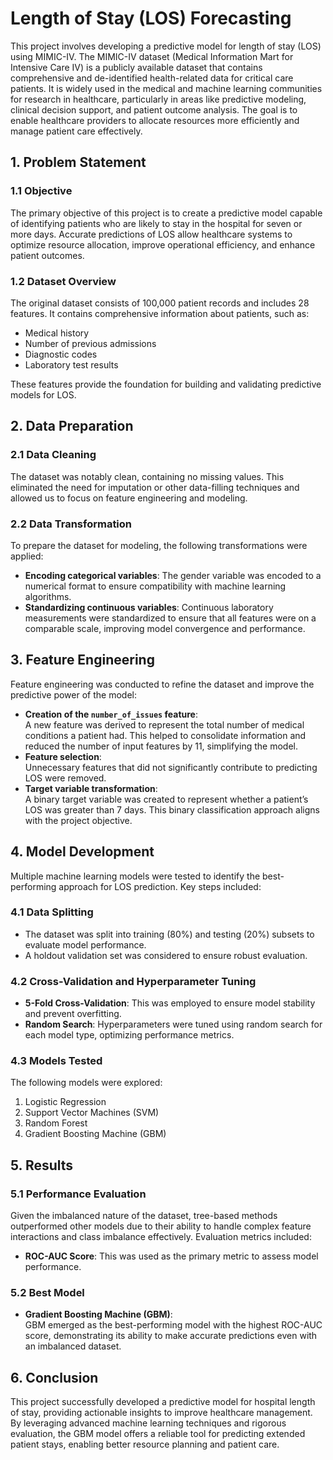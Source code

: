 # Length of Stay (LOS) Forecasting

This project involves developing a predictive model for length of stay (LOS) using MIMIC-IV. The MIMIC-IV dataset (Medical Information Mart for Intensive Care IV) is a publicly available dataset that contains comprehensive and de-identified health-related data for critical care patients. It is widely used in the medical and machine learning communities for research in healthcare, particularly in areas like predictive modeling, clinical decision support, and patient outcome analysis. The goal is to enable healthcare providers to allocate resources more efficiently and manage patient care effectively.

## 1. Problem Statement

### 1.1 Objective
The primary objective of this project is to create a predictive model capable of identifying patients who are likely to stay in the hospital for seven or more days. Accurate predictions of LOS allow healthcare systems to optimize resource allocation, improve operational efficiency, and enhance patient outcomes.

### 1.2 Dataset Overview
The original dataset consists of 100,000 patient records and includes 28 features. It contains comprehensive information about patients, such as:
- Medical history
- Number of previous admissions
- Diagnostic codes
- Laboratory test results

These features provide the foundation for building and validating predictive models for LOS.

## 2. Data Preparation

### 2.1 Data Cleaning
The dataset was notably clean, containing no missing values. This eliminated the need for imputation or other data-filling techniques and allowed us to focus on feature engineering and modeling.

### 2.2 Data Transformation
To prepare the dataset for modeling, the following transformations were applied:
- **Encoding categorical variables**: The gender variable was encoded to a numerical format to ensure compatibility with machine learning algorithms.
- **Standardizing continuous variables**: Continuous laboratory measurements were standardized to ensure that all features were on a comparable scale, improving model convergence and performance.

## 3. Feature Engineering

Feature engineering was conducted to refine the dataset and improve the predictive power of the model:

- **Creation of the `number_of_issues` feature**:  
  A new feature was derived to represent the total number of medical conditions a patient had. This helped to consolidate information and reduced the number of input features by 11, simplifying the model.
- **Feature selection**:  
  Unnecessary features that did not significantly contribute to predicting LOS were removed.
- **Target variable transformation**:  
  A binary target variable was created to represent whether a patient’s LOS was greater than 7 days. This binary classification approach aligns with the project objective.

## 4. Model Development

Multiple machine learning models were tested to identify the best-performing approach for LOS prediction. Key steps included:

### 4.1 Data Splitting
- The dataset was split into training (80%) and testing (20%) subsets to evaluate model performance.
- A holdout validation set was considered to ensure robust evaluation.

### 4.2 Cross-Validation and Hyperparameter Tuning
- **5-Fold Cross-Validation**: This was employed to ensure model stability and prevent overfitting.
- **Random Search**: Hyperparameters were tuned using random search for each model type, optimizing performance metrics.

### 4.3 Models Tested
The following models were explored:
1. Logistic Regression
2. Support Vector Machines (SVM)
3. Random Forest
4. Gradient Boosting Machine (GBM)

## 5. Results

### 5.1 Performance Evaluation
Given the imbalanced nature of the dataset, tree-based methods outperformed other models due to their ability to handle complex feature interactions and class imbalance effectively. Evaluation metrics included:
- **ROC-AUC Score**: This was used as the primary metric to assess model performance.

### 5.2 Best Model
- **Gradient Boosting Machine (GBM)**:  
  GBM emerged as the best-performing model with the highest ROC-AUC score, demonstrating its ability to make accurate predictions even with an imbalanced dataset.

## 6. Conclusion

This project successfully developed a predictive model for hospital length of stay, providing actionable insights to improve healthcare management. By leveraging advanced machine learning techniques and rigorous evaluation, the GBM model offers a reliable tool for predicting extended patient stays, enabling better resource planning and patient care.
